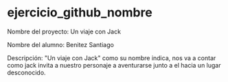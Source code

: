 # ejercicio_github_nombre
 
 Nombre del proyecto: Un viaje con Jack

 Nombre del alumno: Benitez Santiago

 Descripción: "Un viaje con Jack" como su nombre indica, nos va a contar como jack invita a nuestro
 personaje a aventurarse junto a el hacia un lugar desconocido. 
